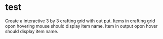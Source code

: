 # test
Create a interactive 3 by 3 crafting grid with out put.
Items in crafting grid opon hovering mouse should display item name.
Item in output opon hover should display item name.
